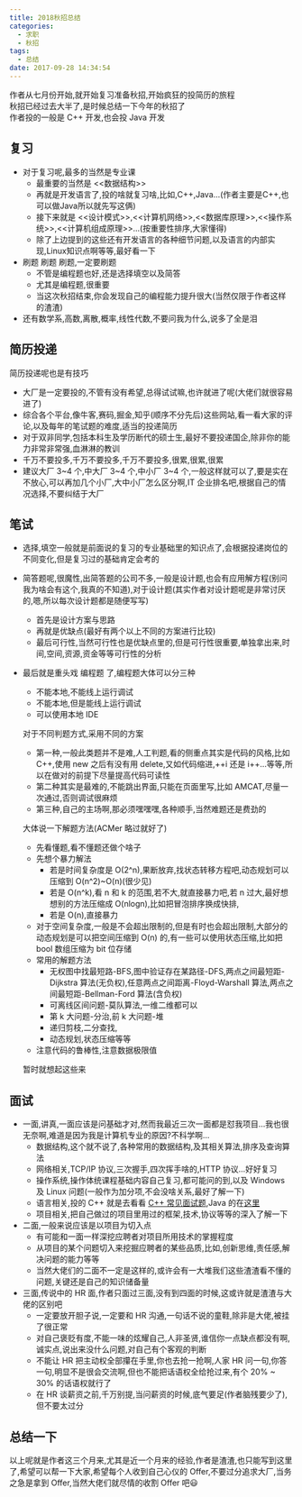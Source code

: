 ```yaml
---
title: 2018秋招总结
categories:
  - 求职
  - 秋招
tags:
  - 总结
date: 2017-09-28 14:34:54
---
```

作者从七月份开始,就开始复习准备秋招,开始疯狂的投简历的旅程<br>
秋招已经过去大半了,是时候总结一下今年的秋招了<br>
作者投的一般是 C++ 开发,也会投 Java 开发
## 复习

* 对于复习呢,最多的当然是专业课
	* 最重要的当然是 <<数据结构>>
	* 再就是开发语言了,投的啥就复习啥,比如,C++,Java...(作者主要是C++,也可以做Java所以就先写这俩)
	* 接下来就是 <<设计模式>>,<<计算机网络>>,<<数据库原理>>,<<操作系统>>,<<计算机组成原理>>...(按重要性排序,大家懂得)
	* 除了上边提到的这些还有开发语言的各种细节问题,以及语言的内部实现,Linux知识点啊等等,最好看一下
* 刷题 刷题 刷题,一定要刷题
	* 不管是编程题也好,还是选择填空以及简答
	* 尤其是编程题,很重要
	* 当这次秋招结束,你会发现自己的编程能力提升很大(当然仅限于作者这样的渣渣)
* 还有数学系,高数,离散,概率,线性代数,不要问我为什么,说多了全是泪

## 简历投递
简历投递呢也是有技巧

* 大厂是一定要投的,不管有没有希望,总得试试嘛,也许就进了呢(大佬们就很容易进了)
* 综合各个平台,像牛客,赛码,掘金,知乎(顺序不分先后)这些网站,看一看大家的评论,以及每年的笔试题的难度,适当的投递简历
* 对于双非同学,包括本科生及学历断代的硕士生,最好不要投递国企,除非你的能力非常非常强,血淋淋的教训
* 千万不要投多,千万不要投多,千万不要投多,很累,很累,很累
* 建议大厂 3~4 个,中大厂 3~4 个,中小厂 3~4 个,一般这样就可以了,要是实在不放心,可以再加几个小厂,大中小厂怎么区分啊,IT 企业排名吧,根据自己的情况选择,不要纠结于大厂

## 笔试
* 选择,填空一般就是前面说的复习的专业基础里的知识点了,会根据投递岗位的不同变化,但是复习过的基础肯定会考的
* 简答题呢,很魔性,出简答题的公司不多,一般是设计题,也会有应用解方程(别问我为啥会有这个,我真的不知道),对于设计题(其实作者对设计题呢是非常讨厌的,嗯,所以每次设计题都是随便写写)
	* 首先是设计方案与思路
	* 再就是优缺点(最好有两个以上不同的方案进行比较)
	* 最后可行性,当然可行性也是优缺点里的,但是可行性很重要,单独拿出来,时间,空间,资源,资金等等可行性的分析
* 最后就是重头戏 编程题 了,编程题大体可以分三种
	* 不能本地,不能线上运行调试
	* 不能本地,但是能线上运行调试
	* 可以使用本地 IDE
	
	对于不同判题方式,采用不同的方案
	* 第一种,一般此类题并不是难,人工判题,看的侧重点其实是代码的风格,比如 C++,使用 new 之后有没有用 delete,又如代码缩进,++i 还是 i++...等等,所以在做对的前提下尽量提高代码可读性
	* 第二种其实是最难的,不能跳出界面,只能在页面里写,比如 AMCAT,尽量一次通过,否则调试很麻烦
	* 第三种,自己的主场啊,那必须嘿嘿嘿,各种顺手,当然难题还是费劲的
	
	大体说一下解题方法(ACMer 略过就好了)
	* 先看懂题,看不懂题还做个啥子
	* 先想个暴力解法
		* 若是时间复杂度是 O(2^n),果断放弃,找状态转移方程吧,动态规划可以压缩到 O(n^2)~O(n)(很少见)
		* 若是 O(n^k),看 n 和 k 的范围,若不大,就直接暴力吧,若 n 过大,最好想想别的方法压缩成 O(nlogn),比如把冒泡排序换成快排,
		* 若是 O(n),直接暴力
	* 对于空间复杂度,一般是不会超出限制的,但是有时也会超出限制,大部分的动态规划是可以把空间压缩到 O(n) 的,有一些可以使用状态压缩,比如把 bool 数组压缩为 bit 位存储
	* 常用的解题方法
		* 无权图中找最短路-BFS,图中验证存在某路径-DFS,两点之间最短距-Dijkstra 算法(无负权),任意两点之间距离-Floyd-Warshall 算法,两点之间最短距-Bellman-Ford 算法(含负权)
		* 可离线区间问题-莫队算法,一维二维都可以
		* 第 k 大问题-分治,前 k 大问题-堆
		* 递归剪枝,二分查找,
		* 动态规划,状态压缩等等
	* 注意代码的鲁棒性,注意数据极限值
	
	暂时就想起这些来
## 面试
* 一面,讲真,一面应该是问基础才对,然而我最近三次一面都是怼我项目...我也很无奈啊,难道是因为我是计算机专业的原因?不科学啊...
	* 数据结构,这个就不说了,各种常用的数据结构,及其相关算法,排序及查询算法
	* 网络相关,TCP/IP 协议,三次握手,四次挥手啥的,HTTP 协议...好好复习
	* 操作系统,操作体统课程基础内容自己复习,都可能问的到,以及 Windows 及 Linux 问题(一般作为加分项,不会没啥关系,最好了解一下)
	* 语言相关,投的 C++ 就是去看看 [ C++ 常见面试题](/posts/常见C-面试题/),Java 的在[这里](/posts/Java方向如何准备BAT技术面试答案-转/)
	* 项目相关,把自己做过的项目里用过的框架,技术,协议等等的深入了解一下
* 二面,一般来说应该是以项目为切入点
	* 有可能和一面一样深挖应聘者对项目所用技术的掌握程度
	* 从项目的某个问题切入来挖掘应聘者的某些品质,比如,创新思维,责任感,解决问题的能力等等
	* 当然大佬们的二面不一定是这样的,或许会有一大堆我们这些渣渣看不懂的问题,关键还是自己的知识储备量
* 三面,传说中的 HR 面,作者只面过三面,没有到四面的时候,这或许就是渣渣与大佬的区别吧
	* 一定要放开胆子说,一定要和 HR 沟通,一句话不说的童鞋,除非是大佬,被挂了很正常
	* 对自己褒贬有度,不能一味的炫耀自己,人非圣贤,谁信你一点缺点都没有啊,诚实点,说出来没什么问题,对自己有个客观的判断
	* 不能让 HR 把主动权全部攥在手里,你也去抢一抢啊,人家 HR 问一句,你答一句,明显不是很会交流啊,但也不能把话语权全给抢过来,有个 20% ~ 30% 的话语权就行了
	* 在 HR 谈薪资之前,千万别提,当问薪资的时候,底气要足(作者脑残要少了),但不要太过分

## 总结一下
以上呢就是作者这三个月来,尤其是近一个月来的经验,作者是渣渣,也只能写到这里了,希望可以帮一下大家,希望每个人收到自己心仪的 Offer,不要过分追求大厂,当务之急是拿到 Offer,当然大佬们就尽情的收割 Offer 吧😃